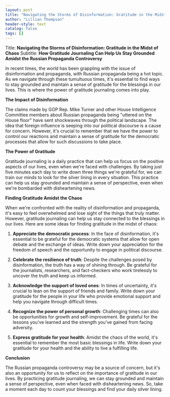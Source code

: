 ```yaml
---
layout: post
title: "Navigating the Storms of Disinformation: Gratitude in the Midst of Chaos"
author: "Lillian Thompson"
header-style: text
catalog: false
tags: []
---
```


Title: **Navigating the Storms of Disinformation: Gratitude in the Midst of Chaos**
Subtitle: **How Gratitude Journaling Can Help Us Stay Grounded Amidst the Russian Propaganda Controversy**

In recent times, the world has been grappling with the issue of disinformation and propaganda, with Russian propaganda being a hot topic. As we navigate through these tumultuous times, it's essential to find ways to stay grounded and maintain a sense of gratitude for the blessings in our lives. This is where the power of gratitude journaling comes into play.

**The Impact of Disinformation**

The claims made by GOP Rep. Mike Turner and other House Intelligence Committee members about Russian propaganda being "uttered on the House floor" have sent shockwaves through the political landscape. The idea that foreign influence is seeping into our political discourse is a cause for concern. However, it's crucial to remember that we have the power to control our reactions and maintain a sense of gratitude for the democratic processes that allow for such discussions to take place.

**The Power of Gratitude**

Gratitude journaling is a daily practice that can help us focus on the positive aspects of our lives, even when we're faced with challenges. By taking just five minutes each day to write down three things we're grateful for, we can train our minds to look for the silver lining in every situation. This practice can help us stay grounded and maintain a sense of perspective, even when we're bombarded with disheartening news.

**Finding Gratitude Amidst the Chaos**

When we're confronted with the reality of disinformation and propaganda, it's easy to feel overwhelmed and lose sight of the things that truly matter. However, gratitude journaling can help us stay connected to the blessings in our lives. Here are some ideas for finding gratitude in the midst of chaos:

1. **Appreciate the democratic process**: In the face of disinformation, it's essential to be grateful for the democratic systems that allow for open debate and the exchange of ideas. Write down your appreciation for the freedom of speech and the opportunity to engage in political discourse.

2. **Celebrate the resilience of truth**: Despite the challenges posed by disinformation, the truth has a way of shining through. Be grateful for the journalists, researchers, and fact-checkers who work tirelessly to uncover the truth and keep us informed.

3. **Acknowledge the support of loved ones**: In times of uncertainty, it's crucial to lean on the support of friends and family. Write down your gratitude for the people in your life who provide emotional support and help you navigate through difficult times.

4. **Recognize the power of personal growth**: Challenging times can also be opportunities for growth and self-improvement. Be grateful for the lessons you've learned and the strength you've gained from facing adversity.

5. **Express gratitude for your health**: Amidst the chaos of the world, it's essential to remember the most basic blessings in life. Write down your gratitude for your health and the ability to live a fulfilling life.

**Conclusion**

The Russian propaganda controversy may be a source of concern, but it's also an opportunity for us to reflect on the importance of gratitude in our lives. By practicing gratitude journaling, we can stay grounded and maintain a sense of perspective, even when faced with disheartening news. So, take a moment each day to count your blessings and find your daily silver lining.